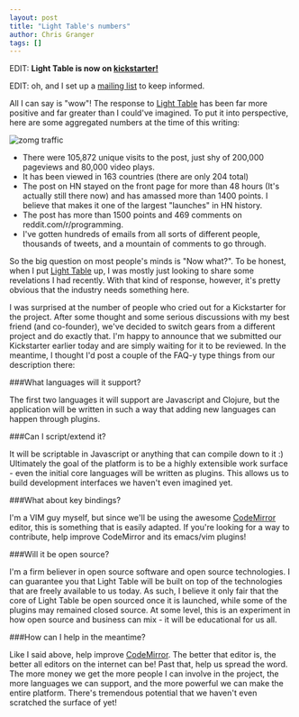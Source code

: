 ```yaml
---
layout: post
title: "Light Table's numbers"
author: Chris Granger
tags: []
---
```


EDIT: **Light Table is now on [kickstarter!][ks]**

EDIT: oh, and I set up a [mailing list](http://groups.google.com/group/light-table) to keep informed.

All I can say is "wow"! The response to [Light Table][lt] has been far more positive and far greater than I could've imagined. To put it into perspective, here are some aggregated numbers at the time of this writing:

![zomg traffic](/images/lightable/trafficgraph.png)

* There were 105,872 unique visits to the post, just shy of 200,000 pageviews and 80,000 video plays.
* It has been viewed in 163 countries (there are only 204 total)
* The post on HN stayed on the front page for more than 48 hours (It's actually still there now) and has amassed more than 1400 points. I believe that makes it one of the largest "launches" in HN history.
* The post has more than 1500 points and 469 comments on reddit.com/r/programming.
* I've gotten hundreds of emails from all sorts of different people, thousands of tweets, and a mountain of comments to go through.

So the big question on most people's minds is "Now what?". To be honest, when I put [Light Table][lt] up, I was mostly just looking to share some revelations I had recently. With that kind of response, however, it's pretty obvious that the industry needs something here.

I was surprised at the number of people who cried out for a Kickstarter for the project. After some thought and some serious discussions with my best friend (and co-founder), we've decided to switch gears from a different project and do exactly that. I'm happy to announce that we submitted our Kickstarter earlier today and are simply waiting for it to be reviewed. In the meantime, I thought I'd post a couple of the FAQ-y type things from our description there:

###What languages will it support?

The first two languages it will support are Javascript and Clojure, but the application will be written in such a way that adding new languages can happen through plugins.

###Can I script/extend it?

It will be scriptable in Javascript or anything that can compile down to it :) Ultimately the goal of the platform is to be a highly extensible work surface - even the initial core languages will be written as plugins. This allows us to build development interfaces we haven't even imagined yet.

###What about key bindings?

I'm a VIM guy myself, but since we'll be using the awesome [CodeMirror][cm] editor, this is something that is easily adapted. If you're looking for a way to contribute, help improve CodeMirror and its emacs/vim plugins!

###Will it be open source?

I'm a firm believer in open source software and open source technologies. I can guarantee you that Light Table will be built on top of the technologies that are freely available to us today. As such, I believe it only fair that the core of Light Table be open sourced once it is launched, while some of the plugins may remained closed source. At some level, this is an experiment in how open source and business can mix - it will be educational for us all.

###How can I help in the meantime?

Like I said above, help improve [CodeMirror][cm]. The better that editor is, the better all editors on the internet can be! Past that, help us spread the word. The more money we get the more people I can involve in the project, the more languages we can support, and the more powerful we can make the entire platform. There's tremendous potential that we haven't even scratched the surface of yet!

[cm]: http://codemirror.net
[lt]: /2012/04/12/light-table---a-new-ide-concept/
[ks]: http://www.kickstarter.com/projects/306316578/light-table
